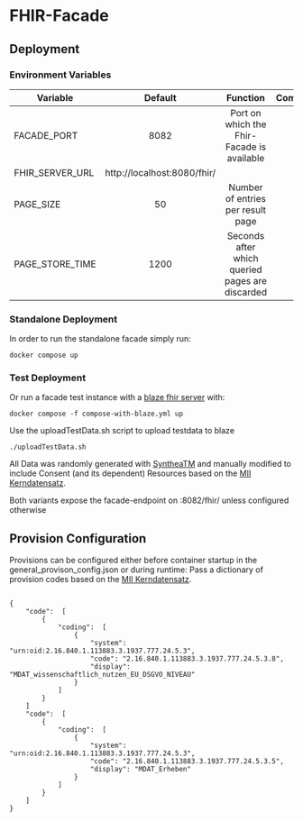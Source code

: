 # FHIR-Facade

## Deployment

### Environment Variables

| Variable                      | Default                       | Function                      | Comment                       |
|-------------------------------|:-----------------------------:|:-----------------------------:|:-----------------------------:|
| FACADE_PORT | 8082 | Port on which the Fhir-Facade is available | |
| FHIR_SERVER_URL               | http://localhost:8080/fhir/   | | |
| PAGE_SIZE | 50 | Number of entries per result page | |
| PAGE_STORE_TIME | 1200 | Seconds after which queried pages are discarded | |

### Standalone Deployment

In order to run the standalone facade simply run: 

`docker compose up`

### Test Deployment

Or run a facade test instance with a [blaze fhir server](https://github.com/samply/blaze) with:

`docker compose -f compose-with-blaze.yml up`


Use the uploadTestData.sh script to upload testdata to blaze

`./uploadTestData.sh`

All Data was randomly generated with [SyntheaTM](https://github.com/synthetichealth/synthea) and manually modified to include Consent (and its dependent) Resources based on the [MII Kerndatensatz](https://simplifier.net/packages/de.medizininformatikinitiative.kerndatensatz.consent/1.0.0-ballot1).

Both variants expose the facade-endpoint on :8082/fhir/ unless configured otherwise

## Provision Configuration
Provisions can be configured either before container startup in the general_provison_config.json or during runtime:
Pass a dictionary of provision codes based on the [MII Kerndatensatz](https://simplifier.net/packages/de.medizininformatikinitiative.kerndatensatz.consent/1.0.0-ballot1).

<code>
{
    "code":  [
        {
            "coding":  [
                {
                    "system": "urn:oid:2.16.840.1.113883.3.1937.777.24.5.3",
                    "code": "2.16.840.1.113883.3.1937.777.24.5.3.8",
                    "display": "MDAT_wissenschaftlich_nutzen_EU_DSGVO_NIVEAU"
                }
            ]
        }
    ]
    "code":  [
        {
            "coding":  [
                {
                    "system": "urn:oid:2.16.840.1.113883.3.1937.777.24.5.3",
                    "code": "2.16.840.1.113883.3.1937.777.24.5.3.5",
                    "display": "MDAT_Erheben"
                }
            ]
        }
    ]
}
</code>
